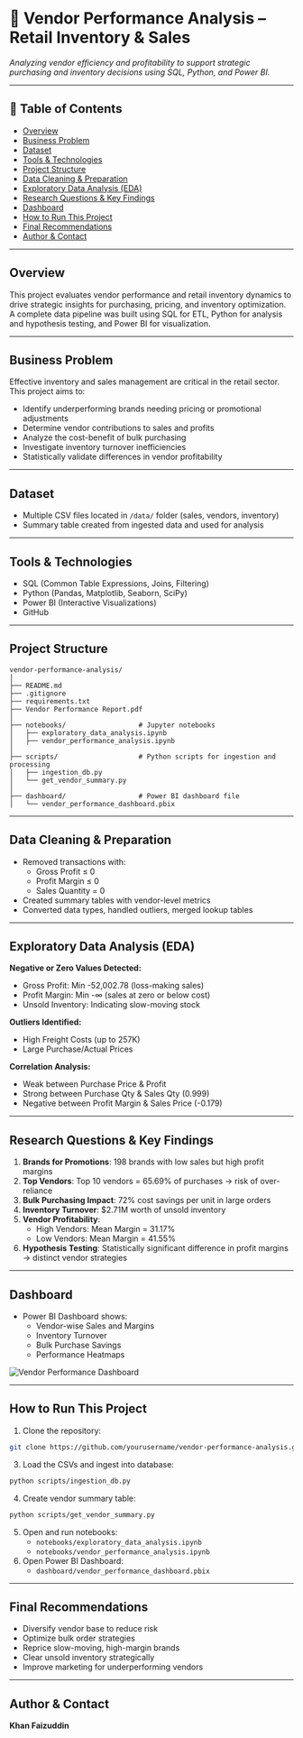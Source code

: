 # 🧾 Vendor Performance Analysis – Retail Inventory & Sales

_Analyzing vendor efficiency and profitability to support strategic purchasing and inventory decisions using SQL, Python, and Power BI._

---

## 📌 Table of Contents
- <a href="#overview">Overview</a>
- <a href="#business-problem">Business Problem</a>
- <a href="#dataset">Dataset</a>
- <a href="#tools--technologies">Tools & Technologies</a>
- <a href="#project-structure">Project Structure</a>
- <a href="#data-cleaning--preparation">Data Cleaning & Preparation</a>
- <a href="#exploratory-data-analysis-eda">Exploratory Data Analysis (EDA)</a>
- <a href="#research-questions--key-findings">Research Questions & Key Findings</a>
- <a href="#dashboard">Dashboard</a>
- <a href="#how-to-run-this-project">How to Run This Project</a>
- <a href="#final-recommendations">Final Recommendations</a>
- <a href="#author--contact">Author & Contact</a>

---
<h2><a class="anchor" id="overview"></a>Overview</h2>

This project evaluates vendor performance and retail inventory dynamics to drive strategic insights for purchasing, pricing, and inventory optimization. A complete data pipeline was built using SQL for ETL, Python for analysis and hypothesis testing, and Power BI for visualization.

---
<h2><a class="anchor" id="business-problem"></a>Business Problem</h2>

Effective inventory and sales management are critical in the retail sector. This project aims to:
- Identify underperforming brands needing pricing or promotional adjustments
- Determine vendor contributions to sales and profits
- Analyze the cost-benefit of bulk purchasing
- Investigate inventory turnover inefficiencies
- Statistically validate differences in vendor profitability

---
<h2><a class="anchor" id="dataset"></a>Dataset</h2>

- Multiple CSV files located in `/data/` folder (sales, vendors, inventory)
- Summary table created from ingested data and used for analysis

---

<h2><a class="anchor" id="tools--technologies"></a>Tools & Technologies</h2>

- SQL (Common Table Expressions, Joins, Filtering)
- Python (Pandas, Matplotlib, Seaborn, SciPy)
- Power BI (Interactive Visualizations)
- GitHub

---
<h2><a class="anchor" id="project-structure"></a>Project Structure</h2>

```
vendor-performance-analysis/
│
├── README.md
├── .gitignore
├── requirements.txt
├── Vendor Performance Report.pdf
│
├── notebooks/                  # Jupyter notebooks
│   ├── exploratory_data_analysis.ipynb
│   ├── vendor_performance_analysis.ipynb
│
├── scripts/                    # Python scripts for ingestion and processing
│   ├── ingestion_db.py
│   └── get_vendor_summary.py
│
├── dashboard/                  # Power BI dashboard file
│   └── vendor_performance_dashboard.pbix
```

---
<h2><a class="anchor" id="data-cleaning--preparation"></a>Data Cleaning & Preparation</h2>

- Removed transactions with:
  - Gross Profit ≤ 0
  - Profit Margin ≤ 0
  - Sales Quantity = 0
- Created summary tables with vendor-level metrics
- Converted data types, handled outliers, merged lookup tables

---
<h2><a class="anchor" id="exploratory-data-analysis-eda"></a>Exploratory Data Analysis (EDA)</h2>

**Negative or Zero Values Detected:**
- Gross Profit: Min -52,002.78 (loss-making sales)
- Profit Margin: Min -∞ (sales at zero or below cost)
- Unsold Inventory: Indicating slow-moving stock

**Outliers Identified:**
- High Freight Costs (up to 257K)
- Large Purchase/Actual Prices

**Correlation Analysis:**
- Weak between Purchase Price & Profit
- Strong between Purchase Qty & Sales Qty (0.999)
- Negative between Profit Margin & Sales Price (-0.179)

---
<h2><a class="anchor" id="research-questions--key-findings"></a>Research Questions & Key Findings</h2>

1. **Brands for Promotions**: 198 brands with low sales but high profit margins
2. **Top Vendors**: Top 10 vendors = 65.69% of purchases → risk of over-reliance
3. **Bulk Purchasing Impact**: 72% cost savings per unit in large orders
4. **Inventory Turnover**: $2.71M worth of unsold inventory
5. **Vendor Profitability**:
   - High Vendors: Mean Margin = 31.17%
   - Low Vendors: Mean Margin = 41.55%
6. **Hypothesis Testing**: Statistically significant difference in profit margins → distinct vendor strategies

---
<h2><a class="anchor" id="dashboard"></a>Dashboard</h2>

- Power BI Dashboard shows:
  - Vendor-wise Sales and Margins
  - Inventory Turnover
  - Bulk Purchase Savings
  - Performance Heatmaps

![Vendor Performance Dashboard](images/dashboard.png)

---
<h2><a class="anchor" id="how-to-run-this-project"></a>How to Run This Project</h2>

1. Clone the repository:
```bash
git clone https://github.com/yourusername/vendor-performance-analysis.git
```
3. Load the CSVs and ingest into database:
```bash
python scripts/ingestion_db.py
```
4. Create vendor summary table:
```bash
python scripts/get_vendor_summary.py
```
5. Open and run notebooks:
   - `notebooks/exploratory_data_analysis.ipynb`
   - `notebooks/vendor_performance_analysis.ipynb`
6. Open Power BI Dashboard:
   - `dashboard/vendor_performance_dashboard.pbix`

---
<h2><a class="anchor" id="final-recommendations"></a>Final Recommendations</h2>

- Diversify vendor base to reduce risk
- Optimize bulk order strategies
- Reprice slow-moving, high-margin brands
- Clear unsold inventory strategically
- Improve marketing for underperforming vendors

---
<h2><a class="anchor" id="author--contact"></a>Author & Contact</h2>

**Khan Faizuddin** 
